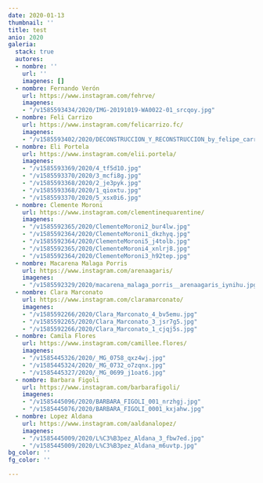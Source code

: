 ```yaml
---
date: 2020-01-13
thumbnail: ''
title: test
anio: 2020
galeria:
  stack: true
  autores:
  - nombre: ''
    url: ''
    imagenes: []
  - nombre: Fernando Verón
    url: https://www.instagram.com/fehrve/
    imagenes:
    - "/v1585593434/2020/IMG-20191019-WA0022-01_srcqoy.jpg"
  - nombre: Feli Carrizo
    url: https://www.instagram.com/felicarrizo.fc/
    imagenes:
    - "/v1585593402/2020/DECONSTRUCCION_Y_RECONSTRUCCION_by_felipe_carrizo_teszpi.jpg"
  - nombre: Eli Portela
    url: https://www.instagram.com/elii.portela/
    imagenes:
    - "/v1585593369/2020/4_tf5d10.jpg"
    - "/v1585593370/2020/3_mcfi8g.jpg"
    - "/v1585593368/2020/2_je3pyk.jpg"
    - "/v1585593368/2020/1_qioxtu.jpg"
    - "/v1585593370/2020/5_xsx0i6.jpg"
  - nombre: Clemente Moroni
    url: https://www.instagram.com/clementinequarentine/
    imagenes:
    - "/v1585592365/2020/ClementeMoroni2_bur4lw.jpg"
    - "/v1585592364/2020/ClementeMoroni1_dkzhyq.jpg"
    - "/v1585592364/2020/ClementeMoroni5_j4tolb.jpg"
    - "/v1585592365/2020/ClementeMoroni4_xnlrj8.jpg"
    - "/v1585592364/2020/ClementeMoroni3_h92tep.jpg"
  - nombre: Macarena Malaga Porris
    url: https://www.instagram.com/arenaagaris/
    imagenes:
    - "/v1585592329/2020/macarena_malaga_porris__arenaagaris_iynihu.jpg"
  - nombre: Clara Marconato
    url: https://www.instagram.com/claramarconato/
    imagenes:
    - "/v1585592266/2020/Clara_Marconato_4_bv5emu.jpg"
    - "/v1585592265/2020/Clara_Marconato_3_jsr7g5.jpg"
    - "/v1585592266/2020/Clara_Marconato_1_cjqj5s.jpg"
  - nombre: Camila Flores
    url: https://www.instagram.com/camillee.flores/
    imagenes:
    - "/v1585445326/2020/_MG_0758_qxz4wj.jpg"
    - "/v1585445324/2020/_MG_0732_o7zqnx.jpg"
    - "/v1585445327/2020/_MG_0699_j1oat6.jpg"
  - nombre: Barbara Figoli
    url: https://www.instagram.com/barbarafigoli/
    imagenes:
    - "/v1585445096/2020/BARBARA_FIGOLI_001_nrzhgj.jpg"
    - "/v1585445076/2020/BARBARA_FIGOLI_0001_kxjahw.jpg"
  - nombre: Lopez Aldana
    url: https://www.instagram.com/aaldanalopez/
    imagenes:
    - "/v1585445009/2020/L%C3%B3pez_Aldana_3_fbw7ed.jpg"
    - "/v1585445009/2020/L%C3%B3pez_Aldana_m6uvtp.jpg"
bg_color: ''
fg_color: ''

---
```

